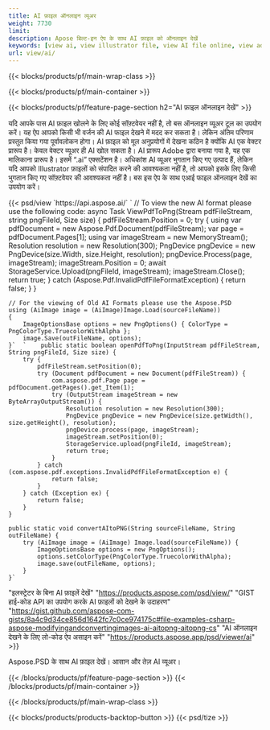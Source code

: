```yaml
---
title: AI फ़ाइल ऑनलाइन व्यूअर
weight: 7730
limit: 
description: Apose बिल्ट-इन ऐप के साथ AI फ़ाइल को ऑनलाइन देखें
keywords: [view ai, view illustrator file, view AI file online, view adobe illustrator, ai file preview, ai format view]
url: view/ai/
---
```


{{< blocks/products/pf/main-wrap-class >}}


{{< blocks/products/pf/main-container >}}

{{< blocks/products/pf/feature-page-section h2="AI फ़ाइल ऑनलाइन देखें" >}}
<p>यदि आपके पास AI फ़ाइल खोलने के लिए कोई सॉफ़्टवेयर नहीं है, तो बस ऑनलाइन व्यूअर टूल का उपयोग करें। यह ऐप आपको किसी भी वर्जन की AI फाइल देखने में मदद कर सकता है। लेकिन अंतिम परिणाम प्रस्तुत किया गया पूर्वावलोकन होगा। AI फ़ाइल को मूल अनुप्रयोगों में देखना कठिन है क्योंकि AI एक वेक्टर प्रारूप है। केवल वेक्टर व्यूअर ही AI खोल सकता है। AI प्रारूप Adobe द्वारा बनाया गया है, यह एक मालिकाना प्रारूप है। इसमें “.ai” एक्सटेंशन है। अधिकांश AI व्यूअर भुगतान किए गए उत्पाद हैं, लेकिन यदि आपको Illustrator फ़ाइलों को संपादित करने की आवश्यकता नहीं है, तो आपको इसके लिए किसी भुगतान किए गए सॉफ़्टवेयर की आवश्यकता नहीं है। बस इस ऐप के साथ एआई फाइल ऑनलाइन देखें का उपयोग करें।</p>
{{< psd/view `https://api.aspose.ai/` 
`	// To view the new AI format please use the following code:
	async Task<bool> ViewPdfToPng(Stream pdfFileStream, string pngFileId, Size size)
	{
		pdfFileStream.Position = 0;
		try
		{
			using var pdfDocument = new Aspose.Pdf.Document(pdfFileStream);
			var page = pdfDocument.Pages[1];
			using var imageStream = new MemoryStream();
			Resolution resolution = new Resolution(300);
			PngDevice pngDevice = new PngDevice(size.Width, size.Height, resolution);
			pngDevice.Process(page, imageStream);
			imageStream.Position = 0;
			await StorageService.Upload(pngFileId, imageStream);
			imageStream.Close();
			return true;
		}
		catch (Aspose.Pdf.InvalidPdfFileFormatException)
		{
			return false;
		}
	}
	
	// For the viewing of Old AI Formats please use the Aspose.PSD
	using (AiImage image = (AiImage)Image.Load(sourceFileName))
	{
		ImageOptionsBase options = new PngOptions() { ColorType = PngColorType.TruecolorWithAlpha };
		image.Save(outFileName, options);
	}`  `    public static boolean openPdfToPng(InputStream pdfFileStream, String pngFileId, Size size) {
        try {
            pdfFileStream.setPosition(0);
            try (Document pdfDocument = new Document(pdfFileStream)) {
                com.aspose.pdf.Page page = pdfDocument.getPages().get_Item(1);
                try (OutputStream imageStream = new ByteArrayOutputStream()) {
                    Resolution resolution = new Resolution(300);
                    PngDevice pngDevice = new PngDevice(size.getWidth(), size.getHeight(), resolution);
                    pngDevice.process(page, imageStream);
                    imageStream.setPosition(0);
                    StorageService.upload(pngFileId, imageStream);
                    return true;
                }
            } catch (com.aspose.pdf.exceptions.InvalidPdfFileFormatException e) {
                return false;
            }
        } catch (Exception ex) {
            return false;
        }
    }

    public static void convertAItoPNG(String sourceFileName, String outFileName) {
        try (AiImage image = (AiImage) Image.load(sourceFileName)) {
            ImageOptionsBase options = new PngOptions();
            options.setColorType(PngColorType.TruecolorWithAlpha);
            image.save(outFileName, options);
        }
    }` 
"इलस्ट्रेटर के बिना AI फ़ाइलें देखें" "https://products.aspose.com/psd/view/" 
"GIST हाई-कोड API का उपयोग करके AI फ़ाइलों को देखने के उदाहरण" "https://gist.github.com/aspose-com-gists/8a4c9d34ce856d1642fc7c0ce974175c#file-examples-csharp-aspose-modifyingandconvertingimages-ai-aitopng-aitopng-cs" 
"AI ऑनलाइन देखने के लिए लो-कोड ऐप असाइन करें" "https://products.aspose.app/psd/viewer/ai" >}}
<p>Aspose.PSD के साथ AI फ़ाइल देखें। आसान और तेज़ AI व्यूअर।</p>
{{< /blocks/products/pf/feature-page-section >}}
{{< /blocks/products/pf/main-container >}}


{{< /blocks/products/pf/main-wrap-class >}}

{{< blocks/products/products-backtop-button >}}
{{< psd/tize >}}
